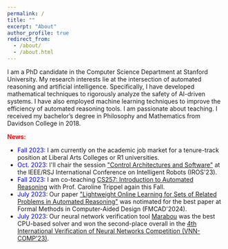 ```yaml
---
permalink: /
title: ""
excerpt: "About"
author_profile: true
redirect_from: 
  - /about/
  - /about.html
---
```


I am a PhD candidate in the Computer Science Department at Stanford University. My research interests lie at the intersection of automated reasoning and artificial intelligence. Specifically, I have developed mathematical techniques to rigorously analyze the safety of AI-driven systems. I have also employed machine learning techniques to improve the efficiency of automated reasoning tools. I am passionate about teaching. I received my bachelor’s degree in Philosophy and Mathematics from Davidson College in 2018.

<span style="color:red">**News:**</span>
- <span style="color:blue">Fall 2023</span>: I am currently on the academic job market for a tenure-track position at Liberal Arts Colleges or R1 universities.
- <span style="color:blue">Oct. 2023</span>: I'll chair the session ["Control Architectures and Software"](https://ras.papercept.net/conferences/conferences/IROS23/program/IROS23_ContentListWeb_3.html#tubt4) at the IEEE/RSJ International Conference on Intelligent Robots (IROS'23).
- <span style="color:blue">Fall 2023</span>: I am co-teaching [CS257: Introduction to Automated Reasoning](http://web.stanford.edu/class/cs257/) with Prof. Caroline Trippel again this Fall.
- <span style="color:blue">July 2023</span>: Our paper ["Lightweight Online Learning for Sets of Related Problems in Automated Reasoning"](https://arxiv.org/abs/2305.11087) was notimated for the best paper at Formal Methods in Computer-Aided Design (FMCAD'2024).
- <span style="color:blue">July 2023</span>: Our neural network verification tool [Marabou](https://github.com/NeuralNetworkVerification/Marabou) was the best CPU-based solver and won the second-place overall in the [4th International Verification of Neural Networks Competition (VNN-COMP'23)](https://sites.google.com/view/vnn2023).
